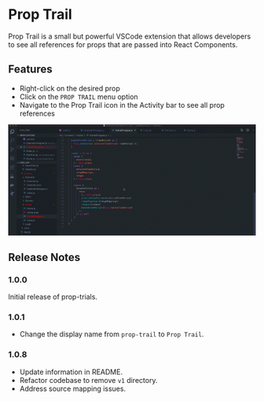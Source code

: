 # Prop Trail

Prop Trail is a small but powerful VSCode extension that allows developers to see all references for props that are passed into React Components.

## Features

* Right-click on the desired prop
* Click on the `PROP TRAIL` menu option
* Navigate to the Prop Trail icon in the Activity bar to see all prop references

![Demo](./demo.gif)

## Release Notes

### 1.0.0

Initial release of prop-trials.

### 1.0.1

* Change the display name from `prop-trail` to `Prop Trail`.

### 1.0.8

* Update information in README.
* Refactor codebase to remove `v1` directory.
* Address source mapping issues.
